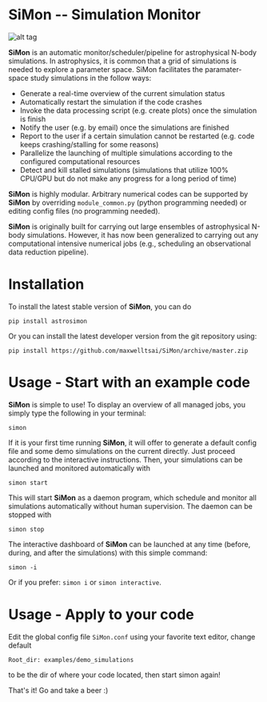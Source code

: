 # SiMon -- Simulation Monitor

![alt tag](https://cloud.githubusercontent.com/assets/11092373/25200544/faf80cb2-254e-11e7-915c-c4dea66e2424.png)

**SiMon** is an automatic monitor/scheduler/pipeline for astrophysical N-body simulations. In astrophysics, it is common that a grid of simulations is needed to explore a parameter space. SiMon facilitates the paramater-space study simulations in the follow ways:

* Generate a real-time overview of the current simulation status
* Automatically restart the simulation if the code crashes
* Invoke the data processing script (e.g. create plots) once the simulation is finish
* Notify the user (e.g. by email) once the simulations are finished
* Report to the user if a certain simulation cannot be restarted (e.g. code keeps crashing/stalling for some reasons)
* Parallelize the launching of multiple simulations according to the configured computational resources
* Detect and kill stalled simulations (simulations that utilize 100% CPU/GPU but do not make any progress for a long period of time)

**SiMon** is highly modular. Arbitrary numerical codes can be supported by **SiMon** by overriding `module_common.py` (python programming needed) or editing config files (no programming needed).

**SiMon** is originally built for carrying out large ensembles of astrophysical N-body simulations. However, it has now been generalized to carrying out any computational intensive numerical jobs (e.g., scheduling an observational data reduction pipeline).

# Installation

To install the latest stable version of **SiMon**, you can do

    pip install astrosimon
    
Or you can install the latest developer version from the git repository using:

    pip install https://github.com/maxwelltsai/SiMon/archive/master.zip
    
# Usage - Start with an example code

**SiMon** is simple to use! To display an overview of all managed jobs, you simply type the following in your terminal:

    simon
    
If it is your first time running **SiMon**, it will offer to generate a default config file and some demo simulations on the current directly. Just proceed according to the interactive instructions. Then, your simulations can be launched and monitored automatically with
    
    simon start

This will start **SiMon** as a daemon program, which schedule and monitor all simulations automatically without human supervision. The daemon can be stopped with

    simon stop
    
The interactive dashboard of **SiMon** can be launched at any time (before, during, and after the simulations) with this simple command:

    simon -i
    
Or if you prefer: `simon i` or `simon interactive`.
    
# Usage - Apply to your code
Edit the global config file `SiMon.conf` using your favorite text editor, change default

    Root_dir: examples/demo_simulations
    
to be the dir of where your code located, then start simon again!


That's it! Go and take a beer :)

